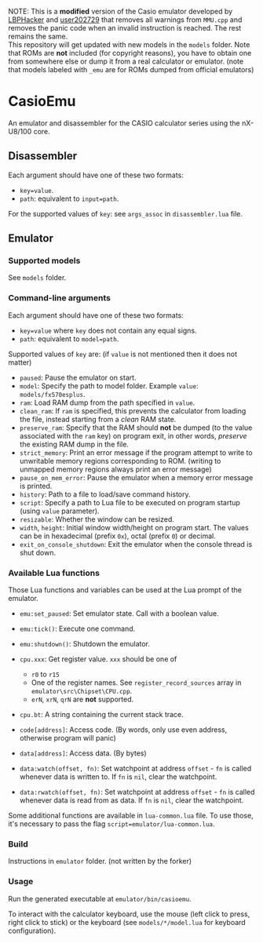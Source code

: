 NOTE: This is a **modified** version of the Casio emulator developed by [LBPHacker](../../../../LBPHacker) and [user202729](../../../../user202729) that removes all warnings from `MMU.cpp` and removes the panic code when an invalid instruction is reached. The rest remains the same.  
This repository will get updated with new models in the `models` folder. Note that ROMs are **not** included (for copyright reasons), you have to obtain one from somewhere else or dump it from a real calculator or emulator. (note that models labeled with `_emu` are for ROMs dumped from official emulators)

# CasioEmu

An emulator and disassembler for the CASIO calculator series using the nX-U8/100 core.

## Disassembler

Each argument should have one of these two formats:

* `key=value`.
* `path`: equivalent to `input=path`.

For the supported values of `key`: see `args_assoc` in `disassembler.lua` file.

## Emulator

### Supported models

See `models` folder.

### Command-line arguments

Each argument should have one of these two formats:

* `key=value` where `key` does not contain any equal signs.
* `path`: equivalent to `model=path`.

Supported values of `key` are: (if `value` is not mentioned then it does not matter)

* `paused`: Pause the emulator on start.
* `model`: Specify the path to model folder. Example `value`: `models/fx570esplus`.
* `ram`: Load RAM dump from the path specified in `value`.
* `clean_ram`: If `ram` is specified, this prevents the calculator from loading the file, instead starting from a *clean* RAM state.
* `preserve_ram`: Specify that the RAM should **not** be dumped (to the value associated with the `ram` key) on program exit, in other words, *preserve* the existing RAM dump in the file.
* `strict_memory`: Print an error message if the program attempt to write to unwritable memory regions corresponding to ROM. (writing to unmapped memory regions always print an error message)
* `pause_on_mem_error`: Pause the emulator when a memory error message is printed.
* `history`: Path to a file to load/save command history.
* `script`: Specify a path to Lua file to be executed on program startup (using `value` parameter).
* `resizable`: Whether the window can be resized.
* `width`, `height`: Initial window width/height on program start. The values can be in hexadecimal (prefix `0x`), octal (prefix `0`) or decimal.
* `exit_on_console_shutdown`: Exit the emulator when the console thread is shut down.

### Available Lua functions

Those Lua functions and variables can be used at the Lua prompt of the emulator.

* `emu:set_paused`: Set emulator state. Call with a boolean value.
* `emu:tick()`: Execute one command.
* `emu:shutdown()`: Shutdown the emulator.

* `cpu.xxx`: Get register value. `xxx` should be one of
	* `r0` to `r15`
	* One of the register names. See `register_record_sources` array in `emulator\src\Chipset\CPU.cpp`.
	* `erN`, `xrN`, `qrN` are **not** supported.
* `cpu.bt`: A string containing the current stack trace.

* `code[address]`: Access code. (By words, only use even address, otherwise program will panic)
* `data[address]`: Access data. (By bytes)
* `data:watch(offset, fn)`: Set watchpoint at address `offset` - `fn` is called whenever
data is written to. If `fn` is `nil`, clear the watchpoint.
* `data:rwatch(offset, fn)`: Set watchpoint at address `offset` - `fn` is called whenever
data is read from as data. If `fn` is `nil`, clear the watchpoint.

Some additional functions are available in `lua-common.lua` file.
To use those, it's necessary to pass the flag `script=emulator/lua-common.lua`.

### Build

Instructions in `emulator` folder. (not written by the forker)

### Usage

Run the generated executable at `emulator/bin/casioemu`.

To interact with the calculator keyboard, use the mouse (left click to press, right click to stick) or the keyboard (see `models/*/model.lua` for keyboard configuration).
